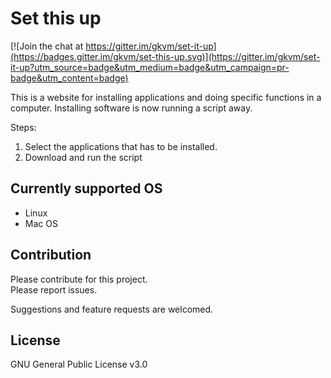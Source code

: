 # Set this up

[![Join the chat at https://gitter.im/gkvm/set-it-up](https://badges.gitter.im/gkvm/set-this-up.svg)](https://gitter.im/gkvm/set-it-up?utm_source=badge&utm_medium=badge&utm_campaign=pr-badge&utm_content=badge)

This is a website for installing applications and doing specific functions in a computer.
Installing software is now running a script away.

Steps:
1. Select the applications that has to be installed.
2. Download and run the script

## Currently supported OS
* Linux
* Mac OS

## Contribution
Please contribute for this project.<br>
Please report issues.

Suggestions and feature requests are welcomed.

## License
GNU General Public License v3.0
